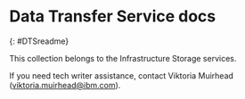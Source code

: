 # Data Transfer Service docs
{: #DTSreadme}

This collection belongs to the Infrastructure Storage services.

If you need tech writer assistance, contact Viktoria Muirhead (viktoria.muirhead@ibm.com).

